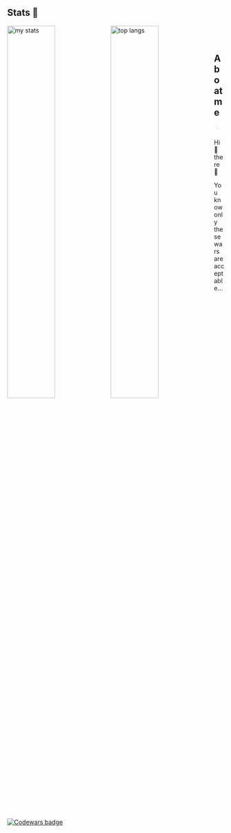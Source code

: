 
## Stats 👋

<img alt="my stats" align="left" width="47%" src="https://github-readme-stats.vercel.app/api?username=renevajda1&show_icons=true&show=reviews,prs_merged,prs_merged_percentage&theme=radical"/>

<img alt="top langs" align="left" width="47%" src="https://github-readme-stats.vercel.app/api/top-langs/?username=renevajda1&layout=compact&langs_count=6&theme=radical"/>

<br>

<div class="markdown-heading" dir="auto">
  <br>
  <h2 class="heading-element" dir="auto">A boat me</h2>
  <a id="user-content-a-boat-me" class="anchor" aria-label="Permalink: A boat me" href="#a-boat-me">
    <svg class="octicon octicon-link" viewBox="0 0 16 16" version="1.1" width="16" height="16" aria-hidden="true">
      <path d="M7.775 3.275 1.25-1.25a.75.75 0 0 1 1.498.75v-1.042.018a.75.75 0 0 1-.018 1.042zM8.5 6.5a.75.75 0 1 1-1.5 0z"></path>
    </svg>
  </a>
</div>

<p dir="auto">Hi 👋 there 👋</p>
<p dir="auto">You know only these wars are acceptable...</p>

<a href="https://www.codewars.com/users/ReneVajda1" rel="nofollow">
  <img src="https://www.codewars.com/users/ReneVajda1/badges/small" alt="Codewars badge" data-canonical-src="https://www.codewars.com/users/ReneVajda1/badges/small" style="max-width: 100%;">
</a>


<!--
**ReneVajda1/ReneVajda1** is a ✨ _special_ ✨ repository because its `README.md` (this file) appears on your GitHub profile.

Here are some ideas to get you started:

- 🔭 I’m currently working on ...
- 🌱 I’m currently learning ...
- 👯 I’m looking to collaborate on ...
- 🤔 I’m looking for help with ...
- 💬 Ask me about ...
- 📫 How to reach me: ...
- 😄 Pronouns: ...
- ⚡ Fun fact: ...
-->
